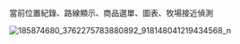 當前位置紀錄、路線顯示、商品選單、圖表、牧場接近偵測

![185874680_3762275783880892_918148041219434568_n](https://github.com/sme322-ui/MyGoogleMap/assets/71810019/6506d511-3469-48dc-b740-cd97ed6092d9)
